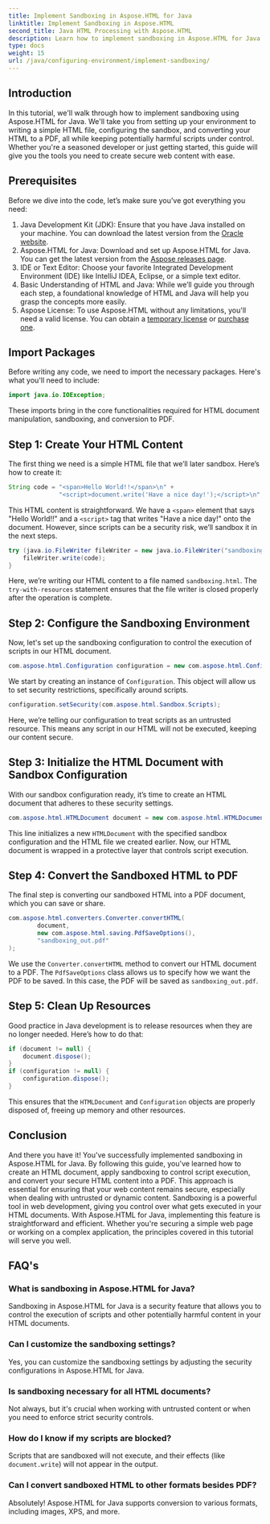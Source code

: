 ```yaml
---
title: Implement Sandboxing in Aspose.HTML for Java
linktitle: Implement Sandboxing in Aspose.HTML
second_title: Java HTML Processing with Aspose.HTML
description: Learn how to implement sandboxing in Aspose.HTML for Java to securely control script execution in your HTML documents and convert them to PDF.
type: docs
weight: 15
url: /java/configuring-environment/implement-sandboxing/
---
```

## Introduction
In this tutorial, we'll walk through how to implement sandboxing using Aspose.HTML for Java. We'll take you from setting up your environment to writing a simple HTML file, configuring the sandbox, and converting your HTML to a PDF, all while keeping potentially harmful scripts under control. Whether you're a seasoned developer or just getting started, this guide will give you the tools you need to create secure web content with ease.
## Prerequisites
Before we dive into the code, let’s make sure you’ve got everything you need:
1. Java Development Kit (JDK): Ensure that you have Java installed on your machine. You can download the latest version from the [Oracle website](https://www.oracle.com/java/technologies/javase-downloads.html).
2. Aspose.HTML for Java: Download and set up Aspose.HTML for Java. You can get the latest version from the [Aspose releases page](https://releases.aspose.com/html/java/).
3. IDE or Text Editor: Choose your favorite Integrated Development Environment (IDE) like IntelliJ IDEA, Eclipse, or a simple text editor.
4. Basic Understanding of HTML and Java: While we’ll guide you through each step, a foundational knowledge of HTML and Java will help you grasp the concepts more easily.
5. Aspose License: To use Aspose.HTML without any limitations, you'll need a valid license. You can obtain a [temporary license](https://purchase.aspose.com/temporary-license/) or [purchase one](https://purchase.aspose.com/buy).

## Import Packages
Before writing any code, we need to import the necessary packages. Here's what you'll need to include:
```java
import java.io.IOException;
```
These imports bring in the core functionalities required for HTML document manipulation, sandboxing, and conversion to PDF.

## Step 1: Create Your HTML Content
The first thing we need is a simple HTML file that we’ll later sandbox. Here’s how to create it:
```java
String code = "<span>Hello World!!</span>\n" +
              "<script>document.write('Have a nice day!');</script>\n";
```
This HTML content is straightforward. We have a `<span>` element that says "Hello World!!" and a `<script>` tag that writes "Have a nice day!" onto the document. However, since scripts can be a security risk, we’ll sandbox it in the next steps.
```java
try (java.io.FileWriter fileWriter = new java.io.FileWriter("sandboxing.html")) {
    fileWriter.write(code);
}
```
Here, we’re writing our HTML content to a file named `sandboxing.html`. The `try-with-resources` statement ensures that the file writer is closed properly after the operation is complete.
## Step 2: Configure the Sandboxing Environment
Now, let's set up the sandboxing configuration to control the execution of scripts in our HTML document.
```java
com.aspose.html.Configuration configuration = new com.aspose.html.Configuration();
```
We start by creating an instance of `Configuration`. This object will allow us to set security restrictions, specifically around scripts.
```java
configuration.setSecurity(com.aspose.html.Sandbox.Scripts);
```
Here, we’re telling our configuration to treat scripts as an untrusted resource. This means any script in our HTML will not be executed, keeping our content secure.
## Step 3: Initialize the HTML Document with Sandbox Configuration
With our sandbox configuration ready, it’s time to create an HTML document that adheres to these security settings.
```java
com.aspose.html.HTMLDocument document = new com.aspose.html.HTMLDocument("sandboxing.html", configuration);
```
This line initializes a new `HTMLDocument` with the specified sandbox configuration and the HTML file we created earlier. Now, our HTML document is wrapped in a protective layer that controls script execution.
## Step 4: Convert the Sandboxed HTML to PDF
The final step is converting our sandboxed HTML into a PDF document, which you can save or share.
```java
com.aspose.html.converters.Converter.convertHTML(
        document,
        new com.aspose.html.saving.PdfSaveOptions(),
        "sandboxing_out.pdf"
);
```
We use the `Converter.convertHTML` method to convert our HTML document to a PDF. The `PdfSaveOptions` class allows us to specify how we want the PDF to be saved. In this case, the PDF will be saved as `sandboxing_out.pdf`.
## Step 5: Clean Up Resources
Good practice in Java development is to release resources when they are no longer needed. Here’s how to do that:
```java
if (document != null) {
    document.dispose();
}
if (configuration != null) {
    configuration.dispose();
}
```
This ensures that the `HTMLDocument` and `Configuration` objects are properly disposed of, freeing up memory and other resources.

## Conclusion
And there you have it! You've successfully implemented sandboxing in Aspose.HTML for Java. By following this guide, you've learned how to create an HTML document, apply sandboxing to control script execution, and convert your secure HTML content into a PDF. This approach is essential for ensuring that your web content remains secure, especially when dealing with untrusted or dynamic content.
Sandboxing is a powerful tool in web development, giving you control over what gets executed in your HTML documents. With Aspose.HTML for Java, implementing this feature is straightforward and efficient. Whether you're securing a simple web page or working on a complex application, the principles covered in this tutorial will serve you well.
## FAQ's
### What is sandboxing in Aspose.HTML for Java?
Sandboxing in Aspose.HTML for Java is a security feature that allows you to control the execution of scripts and other potentially harmful content in your HTML documents.
### Can I customize the sandboxing settings?
Yes, you can customize the sandboxing settings by adjusting the security configurations in Aspose.HTML for Java.
### Is sandboxing necessary for all HTML documents?
Not always, but it's crucial when working with untrusted content or when you need to enforce strict security controls.
### How do I know if my scripts are blocked?
Scripts that are sandboxed will not execute, and their effects (like `document.write`) will not appear in the output.
### Can I convert sandboxed HTML to other formats besides PDF?
Absolutely! Aspose.HTML for Java supports conversion to various formats, including images, XPS, and more.
